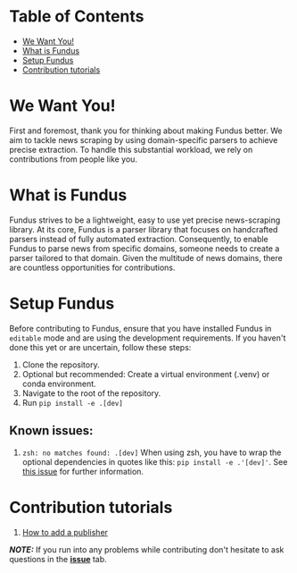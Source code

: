 # Table of Contents

* [We Want You!](#we-want-you)
* [What is Fundus](#what-is-fundus)
* [Setup Fundus](#setup-fundus)
* [Contribution tutorials](#contribution-tutorials)


# We Want You!

First and foremost, thank you for thinking about making Fundus better.
We aim to tackle news scraping by using domain-specific parsers to achieve precise extraction.
To handle this substantial workload, we rely on contributions from people like you.

# What is Fundus

Fundus strives to be a lightweight, easy to use yet precise news-scraping library.
At its core, Fundus is a parser library that focuses on handcrafted parsers instead of fully automated extraction.
Consequently, to enable Fundus to parse news from specific domains, someone needs to create a parser tailored to that domain.
Given the multitude of news domains, there are countless opportunities for contributions.

# Setup Fundus

Before contributing to Fundus, ensure that you have installed Fundus in `editable` mode and are using the development requirements.
If you haven't done this yet or are uncertain, follow these steps:

1. Clone the repository.
2. Optional but recommended: Create a virtual environment (.venv) or conda environment.
3. Navigate to the root of the repository.
4. Run `pip install -e .[dev]`

## Known issues:

1. `zsh: no matches found: .[dev]`
When using zsh, you have to wrap the optional dependencies in quotes like this: `pip install -e .'[dev]'`.
See [this issue](https://github.com/mu-editor/mu/issues/852#issue-451861103) for further information.


# Contribution tutorials

1. [How to add a publisher](how_to_add_a_publisher.md)

**_NOTE:_** If you run into any problems while contributing don't hesitate to ask questions in the [**issue**](https://github.com/flairNLP/fundus/issues) tab.